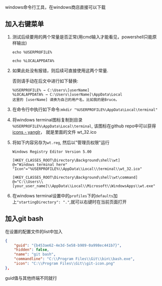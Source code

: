 windows命令行工具，在windows商店直接可以下载

## 加入右键菜单

1. 测试后续要用的两个常量是否正常(用cmd输入才能看见，powershell只能原样输出)

   ```text
   echo %USERPROFILE%
   
   echo %LOCALAPPDATA%
   ```
   
2. 如果此处没有报错，则后续可直接使用这两个常量.

   否则请手动在后文中进行如下替换:
   ```text
   %USERPROFILE% → C:\Users\[userName]
   %LOCALAPPDATA% → C:\Users\[userName]\AppData\Local
   这里的 [userName] 请换为自己的用户名，比如我的是Bruce。
   ```
   
3. 在命令行中执行如下命令:`mkdir "%USERPROFILE%\AppData\Local\terminal"`

4. 将windows terminal图标复制到目录 `%USERPROFILE%\AppData\Local\terminal`, 该图标在github repo中可以获得 [icons - yanglr](https://link.zhihu.com/?target=https%3A//github.com/yanglr/WindowsDevTools/tree/master/awosomeTerminal/icons)， 就是里面的文件 wt_32.ico

5. 将如下内容另存为`wt.reg`, 然后以"管理员权限"运行

   ```text
   Windows Registry Editor Version 5.00
   
   [HKEY_CLASSES_ROOT\Directory\Background\shell\wt]
   @="Windows terminal here"
   "Icon"="%USERPROFILE%\\AppData\\Local\\terminal\\wt_32.ico"
   
   [HKEY_CLASSES_ROOT\Directory\Background\shell\wt\command]
   @="C:\\Users\\[your_user_name]\\AppData\\Local\\Microsoft\\WindowsApps\\wt.exe"
   ```
   
6. 在windows terminal设置中的`profiles`下的`defaults`加上`"startingDirectory": "."`,就可以右键时在当前页面打开

## 加入git bash

在设置的配置文件的list中加入

```json
{
    "guid": "{b453ae62-4e3d-5e58-b989-0a998ec441b7}",
    "hidden": false,
    "name": "git bash",
    "commandline": "C:\\Program Files\\Git\\bin\\bash.exe",
    "icon": "C:\\Program Files\\Git\\git-icon.png"
},
```

guid值与其他终端不同就行